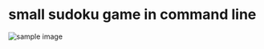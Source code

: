 # small sudoku game in command line 

![sample image](https://github.com/ValentinKolb/sudoku-solver/edit/master/sample_image.png)
